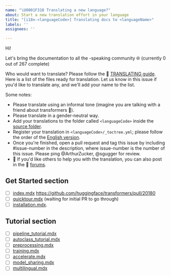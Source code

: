 ```yaml
---
name: "\U0001F310 Translating a new language?"
about: Start a new translation effort in your language
title: "[i18n-<languageCode>] Translating docs to <languageName>"
labels: ''
assignees: ''

---
```


<!--
Note: Please search to see if an issue already exists for the language you are trying to translate.
-->

Hi!

Let's bring the documentation to all the <languageName>-speaking community 🌐 (currently 0 out of 267 complete)

Who would want to translate? Please follow the 🤗 [TRANSLATING guide](https://github.com/huggingface/transformers/blob/main/docs/TRANSLATING.md). Here is a list of the files ready for translation. Let us know in this issue if you'd like to translate any, and we'll add your name to the list.

Some notes:

* Please translate using an informal tone (imagine you are talking with a friend about transformers 🤗).
* Please translate in a gender-neutral way.
* Add your translations to the folder called `<languageCode>` inside the [source folder](https://github.com/huggingface/transformers/tree/main/docs/source).
* Register your translation in `<languageCode>/_toctree.yml`; please follow the order of the [English version](https://github.com/huggingface/transformers/blob/main/docs/source/en/_toctree.yml).
* Once you're finished, open a pull request and tag this issue by including #issue-number in the description, where issue-number is the number of this issue. Please ping @ArthurZucker, @sgugger for review.
* 🙋 If you'd like others to help you with the translation, you can also post in the 🤗 [forums](https://discuss.huggingface.co/).

## Get Started section

- [ ] [index.mdx](https://github.com/huggingface/transformers/blob/main/docs/source/en/index.mdx) https://github.com/huggingface/transformers/pull/20180
- [ ] [quicktour.mdx](https://github.com/huggingface/transformers/blob/main/docs/source/en/quicktour.mdx) (waiting for initial PR to go through)
- [ ] [installation.mdx](https://github.com/huggingface/transformers/blob/main/docs/source/en/installation.mdx).

## Tutorial section
- [ ] [pipeline_tutorial.mdx](https://github.com/huggingface/transformers/blob/main/docs/source/en/pipeline_tutorial.mdx)
- [ ]  [autoclass_tutorial.mdx](https://github.com/huggingface/transformers/blob/master/docs/source/autoclass_tutorial.mdx)
- [ ]  [preprocessing.mdx](https://github.com/huggingface/transformers/blob/main/docs/source/en/preprocessing.mdx)
- [ ]  [training.mdx](https://github.com/huggingface/transformers/blob/main/docs/source/en/training.mdx)
- [ ]  [accelerate.mdx](https://github.com/huggingface/transformers/blob/main/docs/source/en/accelerate.mdx)
- [ ]  [model_sharing.mdx](https://github.com/huggingface/transformers/blob/main/docs/source/en/model_sharing.mdx)
- [ ]  [multilingual.mdx](https://github.com/huggingface/transformers/blob/main/docs/source/en/multilingual.mdx)

<!--
Keep on adding more as you go 🔥
-->
